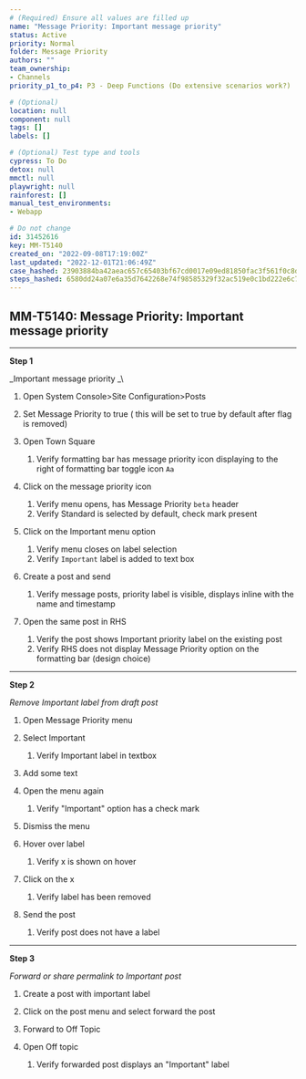 ```yaml
---
# (Required) Ensure all values are filled up
name: "Message Priority: Important message priority"
status: Active
priority: Normal
folder: Message Priority
authors: ""
team_ownership: 
- Channels
priority_p1_to_p4: P3 - Deep Functions (Do extensive scenarios work?)

# (Optional)
location: null
component: null
tags: []
labels: []

# (Optional) Test type and tools
cypress: To Do
detox: null
mmctl: null
playwright: null
rainforest: []
manual_test_environments: 
- Webapp

# Do not change
id: 31452616
key: MM-T5140
created_on: "2022-09-08T17:19:00Z"
last_updated: "2022-12-01T21:06:49Z"
case_hashed: 23903884ba42aeac657c65403bf67cd0017e09ed81850fac3f561f0c8d98304be3ab12506d584e377a9deb452648d1fb
steps_hashed: 6580dd24a07e6a35d7642268e74f98585329f32ac519e0c1bd222e6c78d15c8f66f68f25c55ffa12432ad3c3da1f741d
---
```


<!-- (Auto-generated) Based on frontmatter's "key" and "name" -->

## MM-T5140: Message Priority: Important message priority

---

**Step 1**

\_Important message priority \_\\

1. Open System Console>Site Configuration>Posts

2. Set Message Priority to true ( this will be set to true by default after flag is removed)

3. Open Town Square

   1. Verify formatting bar has message priority icon displaying to the right of formatting bar toggle icon `Aa`

4. Click on the message priority icon

   1. Verify menu opens, has Message Priority `beta` header
   2. Verify Standard is selected by default, check mark present

5. Click on the Important menu option

   1. Verify menu closes on label selection
   2. Verify `Important` label is added to text box

6. Create a post and send

   1. Verify message posts, priority label is visible, displays inline with the name and timestamp

7. Open the same post in RHS

   1. Verify the post shows Important priority label on the existing post
   2. Verify RHS does not display Message Priority option on the formatting bar (design choice)

---

**Step 2**

_Remove Important label from draft post_

1. Open Message Priority menu

2. Select Important

   1. Verify Important label in textbox

3. Add some text

4. Open the menu again

   1. Verify "Important" option has a check mark

5. Dismiss the menu

6. Hover over label

   1. Verify x is shown on hover

7. Click on the x

   1. Verify label has been removed

8. Send the post

   1. Verify post does not have a label

---

**Step 3**

_Forward or share permalink to Important post_

1. Create a post with important label

2. Click on the post menu and select forward the post

3. Forward to Off Topic

4. Open Off topic

   1. Verify forwarded post displays an "Important" label
